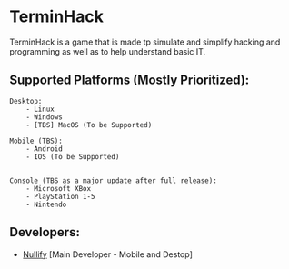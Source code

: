 # TerminHack
TerminHack is a game that is made tp simulate and simplify hacking and programming as well as to help understand basic IT.

## Supported Platforms (Mostly Prioritized):
```
Desktop:
    - Linux
    - Windows
    - [TBS] MacOS (To be Supported)

Mobile (TBS):
    - Android 
    - IOS (To be Supported)


Console (TBS as a major update after full release):
    - Microsoft XBox
    - PlayStation 1-5
    - Nintendo
```
## Developers:
- [Nullify](https://github.com/NullifyDev/) [Main Developer - Mobile and Destop]